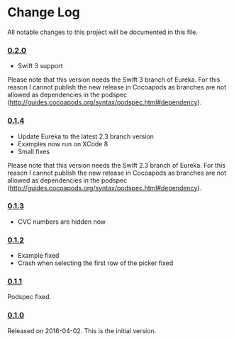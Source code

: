 # Change Log
All notable changes to this project will be documented in this file.

### [0.2.0](https://github.com/demetrio812/EurekaCreditCard/releases/tag/0.2.0)
* Swift 3 support

Please note that this version needs the Swift 3 branch of Eureka. For this reason I cannot publish the new release in Cocoapods as branches are not allowed as dependencies in the podspec (http://guides.cocoapods.org/syntax/podspec.html#dependency).

### [0.1.4](https://github.com/demetrio812/EurekaCreditCard/releases/tag/0.1.4)
* Update Eureka to the latest 2.3 branch version
* Examples now run on XCode 8
* Small fixes

Please note that this version needs the Swift 2.3 branch of Eureka. For this reason I cannot publish the new release in Cocoapods as branches are not allowed as dependencies in the podspec (http://guides.cocoapods.org/syntax/podspec.html#dependency).

### [0.1.3](https://github.com/demetrio812/EurekaCreditCard/releases/tag/0.1.3)
* CVC numbers are hidden now

### [0.1.2](https://github.com/demetrio812/EurekaCreditCard/releases/tag/0.1.2)
* Example fixed
* Crash when selecting the first row of the picker fixed

### [0.1.1](https://github.com/demetrio812/EurekaCreditCard/releases/tag/0.1.1)
Podspec fixed.

### [0.1.0](https://github.com/demetrio812/EurekaCreditCard/releases/tag/0.1.0)
Released on 2016-04-02. This is the initial version.


[demetrio812]: https://github.com/demetrio812
